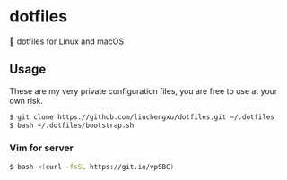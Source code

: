 # dotfiles

🏹 dotfiles for Linux and macOS

## Usage

These are my very private configuration files, you are free to use at your own risk.

```bash
$ git clone https://github.com/liuchengxu/dotfiles.git ~/.dotfiles
$ bash ~/.dotfiles/bootstrap.sh
```

### Vim for server

```bash
$ bash <(curl -fsSL https://git.io/vpSBC)
```
